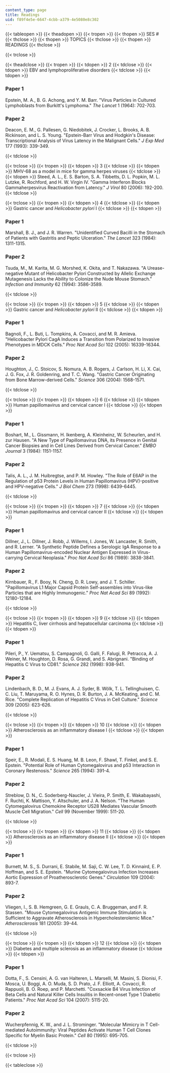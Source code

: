 ```yaml
---
content_type: page
title: Readings
uid: f89f4e5e-6647-4cbb-a379-4e5080e8c302
---
```


{{< tableopen >}}
{{< theadopen >}}
{{< tropen >}}
{{< thopen >}}
SES #
{{< thclose >}}
{{< thopen >}}
TOPICS
{{< thclose >}}
{{< thopen >}}
READINGS
{{< thclose >}}

{{< trclose >}}

{{< theadclose >}}
{{< tropen >}}
{{< tdopen >}}
2
{{< tdclose >}}
{{< tdopen >}}
EBV and lymphoproliferative disorders
{{< tdclose >}}
{{< tdopen >}}


### Paper 1

Epstein, M. A., B. G. Achong, and Y. M. Barr. "Virus Particles in Cultured Lymphoblasts from Burkitt's Lymphoma." _The Lancet_ 1 (1964): 702-703.

### Paper 2

Deacon, E. M., G. Pallesen, G. Niedobitek, J. Crocker, L. Brooks, A. B. Rickinson, and L. S. Young. "Epstein-Barr Virus and Hodgkin's Disease: Transcriptional Analysis of Virus Latency in the Malignant Cells." _J Exp Med_ 177 (1993): 339-349.


{{< tdclose >}}

{{< trclose >}}
{{< tropen >}}
{{< tdopen >}}
3
{{< tdclose >}}
{{< tdopen >}}
MHV-68 as a model in mice for gamma herpes viruses
{{< tdclose >}}
{{< tdopen >}}
Steed, A. L., E. S. Barton, S. A. Tibbetts, D. L. Popkin, M. L. Lutzke, R. Rochford, and H. W. Virgin IV. "Gamma Interferon Blocks Gammaherpesvirus Reactivation from Latency." _J Virol_ 80 (2006): 192-200.
{{< tdclose >}}

{{< trclose >}}
{{< tropen >}}
{{< tdopen >}}
4
{{< tdclose >}}
{{< tdopen >}}
Gastric cancer and _Helicobacter pylori_ I
{{< tdclose >}}
{{< tdopen >}}


### Paper 1

Marshall, B. J., and J. R. Warren. "Unidentified Curved Bacilli in the Stomach of Patients with Gastritis and Peptic Ulceration." _The Lancet_ 323 (1984): 1311-1315.

### Paper 2

Tsuda, M., M. Karita, M. G. Morshed, K. Okita, and T. Nakazawa. "A Urease-negative Mutant of Helicobacter Pylori Constructed by Allelic Exchange Mutagenesis Lacks the Ability to Colonize the Nude Mouse Stomach." _Infection and Immunity_ 62 (1994): 3586-3589.


{{< tdclose >}}

{{< trclose >}}
{{< tropen >}}
{{< tdopen >}}
5
{{< tdclose >}}
{{< tdopen >}}
Gastric cancer and _Helicobacter pylori_ II
{{< tdclose >}}
{{< tdopen >}}


### Paper 1

Bagnoli, F., L. Buti, L. Tompkins, A. Covacci, and M. R. Amieva. "Helicobacter Pylori CagA Induces a Transition from Polarized to Invasive Phenotypes in MDCK Cells." _Proc Nat Acad Sci_ 102 (2005): 16339-16344.

### Paper 2

Houghton, J., C. Stoicov, S. Nomura, A. B. Rogers, J. Carlson, H. Li, X. Cai, J. G. Fox, J. R. Goldenring, and T. C. Wang. "Gastric Cancer Originating from Bone Marrow-derived Cells." _Science_ 306 (2004): 1568-1571.


{{< tdclose >}}

{{< trclose >}}
{{< tropen >}}
{{< tdopen >}}
6
{{< tdclose >}}
{{< tdopen >}}
Human papillomavirus and cervical cancer I
{{< tdclose >}}
{{< tdopen >}}


### Paper 1

Boshart, M., L. Gissmann, H. Ikenberg, A. Kleinheinz, W. Scheurlen, and H. zur Hausen. "A New Type of Papillomavirus DNA, its Presence in Genital Cancer Biopsies and in Cell Lines Derived from Cervical Cancer." _EMBO Journal_ 3 (1984): 1151-1157.

### Paper 2

Talis, A. L., J. M. Huibregtse, and P. M. Howley. "The Role of E6AP in the Regulation of p53 Protein Levels in Human Papillomavirus (HPV)-positive and HPV-negative Cells." _J Biol Chem_ 273 (1998): 6439-6445.


{{< tdclose >}}

{{< trclose >}}
{{< tropen >}}
{{< tdopen >}}
7
{{< tdclose >}}
{{< tdopen >}}
Human papillomavirus and cervical cancer II
{{< tdclose >}}
{{< tdopen >}}


### Paper 1

Dillner, J., L. Dillner, J. Robb, J. Willems, I. Jones, W. Lancaster, R. Smith, and R. Lerner. "A Synthetic Peptide Defines a Serologic IgA Response to a Human Papillomavirus-encoded Nuclear Antigen Expressed in Virus-carrying Cervical Neoplasia." _Proc Nat Acad Sci_ 86 (1989): 3838-3841.

### Paper 2

Kirnbauer, R., F. Booy, N. Cheng, D. R. Lowy, and J. T. Schiller. "Papillomavirus L1 Major Capsid Protein Self-assembles into Virus-like Particles that are Highly Immunogenic." _Proc Nat Acad Sci_ 89 (1992): 12180-12184.


{{< tdclose >}}

{{< trclose >}}
{{< tropen >}}
{{< tdopen >}}
9
{{< tdclose >}}
{{< tdopen >}}
Hepatitis C, liver cirrhosis and hepatocellular carcinoma
{{< tdclose >}}
{{< tdopen >}}


### Paper 1

Pileri, P., Y. Uematsu, S. Campagnoli, G. Galli, F. Falugi, R. Petracca, A. J. Weiner, M. Houghton, D. Rosa, G. Grandi, and S. Abrignani. "Binding of Hepatitis C Virus to CD81." _Science_ 282 (1998): 938-941.

### Paper 2

Lindenbach, B. D., M. J. Evans, A. J. Syder, B. Wölk, T. L. Tellinghuisen, C. C. Liu, T. Maruyama, R. O. Hynes, D. R. Burton, J. A. McKeating, and C. M. Rice. "Complete Replication of Hepatitis C Virus in Cell Culture." _Science_ 309 (2005): 623-626.


{{< tdclose >}}

{{< trclose >}}
{{< tropen >}}
{{< tdopen >}}
10
{{< tdclose >}}
{{< tdopen >}}
Atherosclerosis as an inflammatory disease I
{{< tdclose >}}
{{< tdopen >}}


### Paper 1

Speir, E., R. Modali, E. S. Huang, M. B. Leon, F. Shawl, T. Finkel, and S. E. Epstein. "Potential Role of Human Cytomegalovirus and p53 Interaction in Coronary Restenosis." _Science_ 265 (1994): 391-4.

### Paper 2

Streblow, D. N., C. Soderberg-Naucler, J. Vieira, P. Smith, E. Wakabayashi, F. Ruchti, K. Mattison, Y. Altschuler, and J. A. Nelson. "The Human Cytomegalovirus Chemokine Receptor US28 Mediates Vascular Smooth Muscle Cell Migration." _Cell_ 99 (November 1999): 511-20.


{{< tdclose >}}

{{< trclose >}}
{{< tropen >}}
{{< tdopen >}}
11
{{< tdclose >}}
{{< tdopen >}}
Atherosclerosis as an inflammatory disease II
{{< tdclose >}}
{{< tdopen >}}


### Paper 1

Burnett, M. S., S. Durrani, E. Stabile, M. Saji, C. W. Lee, T. D. Kinnaird, E. P. Hoffman, and S. E. Epstein. "Murine Cytomegalovirus Infection Increases Aortic Expression of Proatherosclerotic Genes." _Circulation_ 109 (2004): 893-7.

### Paper 2

Vliegen, I., S. B. Hemgreen, G. E. Grauls, C. A. Bruggeman, and F. R. Stassen. "Mouse Cytomegalovirus Antigenic Immune Stimulation is Sufficient to Aggravate Atherosclerosis in Hypercholesterolemic Mice." _Atherosclerosis_ 181 (2005): 39-44.


{{< tdclose >}}

{{< trclose >}}
{{< tropen >}}
{{< tdopen >}}
12
{{< tdclose >}}
{{< tdopen >}}
Diabetes and multiple sclerosis as an inflammatory disease
{{< tdclose >}}
{{< tdopen >}}


### Paper 1

Dotta, F., S. Censini, A. G. van Halteren, L. Marselli, M. Masini, S. Dionisi, F. Mosca, U. Boggi, A. O. Muda, S. D. Prato, J. F. Elliott, A. Covacci, R. Rappuoli, B. O. Roep, and P. Marchetti. "Coxsackie B4 Virus Infection of Beta Cells and Natural Killer Cells Insulitis in Recent-onset Type 1 Diabetic Patients." _Proc Nat Acad Sci_ 104 (2007): 5115-20.

### Paper 2

Wucherpfennig, K. W., and J. L. Strominger. "Molecular Mimicry in T Cell-mediated Autoimmunity: Viral Peptides Activate Human T Cell Clones Specific for Myelin Basic Protein." _Cell_ 80 (1995): 695-705.


{{< tdclose >}}

{{< trclose >}}

{{< tableclose >}}